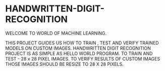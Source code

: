 # HANDWRITTEN-DIGIT-RECOGNITION
WELCOME TO WORLD OF MACHINE LEARNING.

THIS PROJECT GUIDES US HOW TO TRAIN , TEST AND VERIFY TRAINED MODELS ON CUSTOM IMAGES.
HANDWRITTEN DIGIT RECOGNITION PROJECT IS AS SIMPLE AS HELLO WORLD PROGRAM.
TO TRAIN AND TEST -  28 x 28 PIXEL IMAGES.
TO VERIFY RESULTS OF CUSTOM IMAGES THOSE IMAGES SHOULD BE RESIZE TO 28 X 28 PIXELS.
